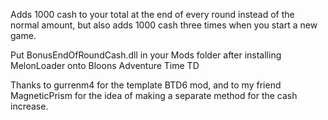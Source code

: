 Adds 1000 cash to your total at the end of every round instead of the normal amount, but also adds 1000 cash three times when you start a new game.

Put BonusEndOfRoundCash.dll in your Mods folder after installing MelonLoader onto Bloons Adventure Time TD

Thanks to gurrenm4 for the template BTD6 mod, and to my friend MagneticPrism for the idea of making a separate method for the cash increase.
